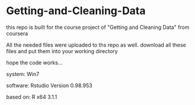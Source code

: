 Getting-and-Cleaning-Data
=========================

this repo is built for the course project of "Getting and Cleaning Data" from coursera

All the needed files were uploaded to ths repo as well. download all these files and put them into your working directory

hope the code works...







system: Win7

software: Rstudio Version 0.98.953

based on: R x64 3.1.1


